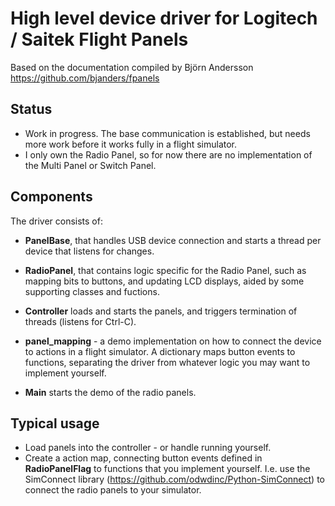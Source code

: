 # High level device driver for Logitech / Saitek Flight Panels
Based on the documentation compiled by Björn Andersson https://github.com/bjanders/fpanels

## Status
- Work in progress. The base communication is established, but needs more work before it works fully in a flight simulator.
- I only own the Radio Panel, so for now there are no implementation of the Multi Panel or Switch Panel.
## Components
The driver consists of:
- **PanelBase**, that handles USB device connection and starts a thread per device that listens for changes.
- **RadioPanel**, that contains logic specific for the Radio Panel, such as mapping bits to buttons, and updating LCD displays, aided by some supporting classes and fuctions.
- **Controller** loads and starts the panels, and triggers termination of threads (listens for Ctrl-C).
- **panel_mapping** - a demo implementation on how to connect the device to actions in a flight simulator. A dictionary maps button events to functions, separating the driver from whatever logic you may want to implement yourself.

- **Main** starts the demo of the radio panels.
## Typical usage
- Load panels into the controller - or handle running yourself.
- Create a action map, connecting button events defined in **RadioPanelFlag** to functions that you implement yourself. I.e. use the SimConnect library (https://github.com/odwdinc/Python-SimConnect) to connect the radio panels to your simulator.